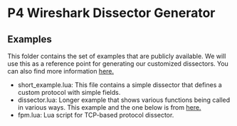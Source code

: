# P4 Wireshark Dissector Generator

## Examples

This folder contains the set of examples that are publicly available. We will use this as a reference point for generating our customized dissectors. You can also find more information [here.](https://wiki.wireshark.org/Lua/Dissectors#Examples)

* short_example.lua: This file contains a simple dissector that defines a custom protocol with simple fields.
* dissector.lua: Longer example that shows various functions being called in various ways. This example and the one below is from [here.](https://wiki.wireshark.org/Lua/Examples)
* fpm.lua: Lua script for TCP-based protocol dissector.

